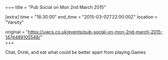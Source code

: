 +++
title = "Pub Social on Mon 2nd March 2015"

[extra]
time = "18:30:00"
end_time = "2015-03-02T22:00:00Z"
location = "Varsity"

original = "https://uwcs.co.uk/events/pub-social-on-mon-2nd-march-2015-1474489105548/"    
+++

Chat, Drink, and eat what could be better apart from playing Games

